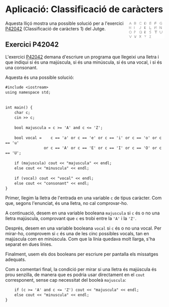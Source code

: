 # Aplicació: Classificació de caràcters

<img src='././classificacio-caracters.png' style='height: 4em; float: right; margin: 0 0 1em 1em;'/>

Aquesta lliçó mostra una possible solució per a l'exercici
[P42042](https://jutge.org/problems/P42042) (Classificació de caràcters 1) del
Jutge.

## Exercici P42042

L'exercici [P42042](https://jutge.org/problems/P42042)
demana d'escriure un programa que llegeixi una lletra i que indiqui si és
una majúscula, si és una minúscula, si és una vocal, i si és una consonant.

Aquesta és una possible solució:

```c++c++
#include <iostream>
using namespace std;


int main() {
    char c;
    cin >> c;

    bool majuscula = c >= 'A' and c <= 'Z';

    bool vocal =    c == 'a' or c == 'e' or c == 'i' or c == 'o' or c == 'u'
                 or c == 'A' or c == 'E' or c == 'I' or c == 'O' or c == 'U';

    if (majuscula) cout << "majuscula" << endl;
    else cout << "minuscula" << endl;

    if (vocal) cout << "vocal" << endl;
    else cout << "consonant" << endl;
}
```

Primer, llegim la lletra de l'entrada en una variable `c` de tipus caràcter.
Com que, segons l'enunciat, és una lletra, no cal comprovar-ho.

A continuació, desem en una variable booleana `majuscula`
si `c` és o no una lletra majúscula,
comprovant que `c` es trobi entre la `'A'` i la `'Z'`.

Després, desem en una variable booleana `vocal` si `c` és o no una vocal.
Per mirar-ho, comprovem si `c` és una de les cinc
possibles vocals, tan en majúscula com en minúscula.
Com que la línia quedava molt llarga, s'ha separat en dues línies.

Finalment, usem els dos booleans per escriure per pantalla els missatges adequats.

Com a comentari final,
la condició per mirar si una lletra és majúscula és prou senzilla,
de manera que es podria usar directament en el `cout` corresponent,
sense cap necessitat del booleà `majuscula`:

```c++c++
    if (c >= 'A' and c <= 'Z') cout << "majuscula" << endl;
    else cout << "minuscula" << endl;
}
```

<Autors autors="jpetit"/>
